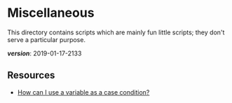 # Miscellaneous

This directory contains scripts which are mainly fun little scripts;
they don't serve a particular purpose.

___version___: 2019-01-17-2133

## Resources

- [How can I use a variable as a case condition?](https://unix.stackexchange.com/q/234264/160000)
